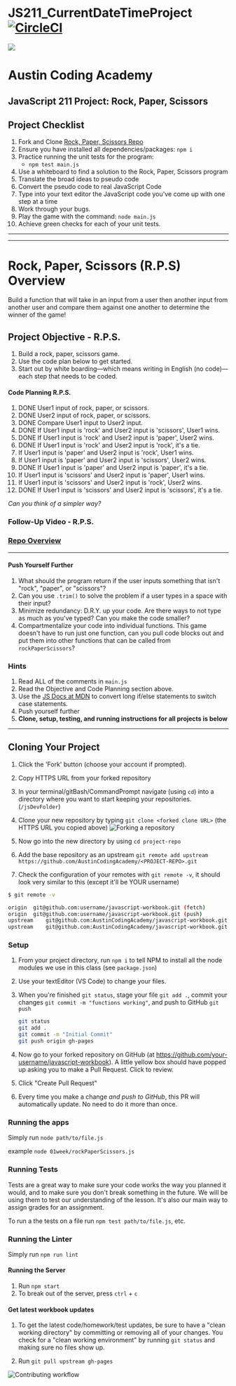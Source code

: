 # JS211_CurrentDateTimeProject[![CircleCI](https://circleci.com/gh/AustinCodingAcademy/javascript-workbook/tree/gh-pages.svg?style=svg)](https://circleci.com/gh/AustinCodingAcademy/javascript-workbook/tree/gh-pages)

![](http://en.gravatar.com/userimage/107370100/a08594145564536138dfaaf072c7b241.png)

# Austin Coding Academy

## JavaScript 211 Project: Rock, Paper, Scissors

## Project Checklist

1. Fork and Clone [Rock, Paper, Scissors Repo](https://github.com/AustinCodingAcademy/JS211_RockPaperScissorsProject.git)
1. Ensure you have installed all dependencies/packages: `npm i`
1. Practice running the unit tests for the program:
    * `npm test main.js`
1. Use a whiteboard to find a solution to the Rock, Paper, Scissors program
1. Translate the broad ideas to pseudo code
1. Convert the pseudo code to real JavaScript Code
1. Type into your text editor the JavaScript code you've come up with one step at a time
1. Work through your bugs.
1. Play the game with the command: `node main.js`
1. Achieve green checks for each of your unit tests.

******
******

# Rock, Paper, Scissors (R.P.S) Overview

Build a function that will take in an input from a user then another input from another user and compare them against one another to determine the winner of the game!

## Project Objective - R.P.S.

1. Build a rock, paper, scissors game.
1. Use the code plan below to get started.
1. Start out by white boarding—which means writing in English (no code)—each step that needs to be coded.

#### Code Planning R.P.S.

1. DONE User1 input of rock, paper, or scissors.
1. DONE User2 input of rock, paper, or scissors.
1. DONE Compare User1 input to User2 input.
1. DONE If User1 input is 'rock' and User2 input is 'scissors', User1 wins.
1. DONE If User1 input is 'rock' and User2 input is 'paper', User2 wins.
1. DONE If User1 input is 'rock' and User2 input is 'rock', it's a tie.
1. If User1 input is 'paper' and User2 input is 'rock', User1 wins.
1. If User1 input is 'paper' and User2 input is 'scissors', User2 wins.
1. DONE If User1 input is 'paper' and User2 input is 'paper', it's a tie.
1. If User1 input is 'scissors' and User2 input is 'paper', User1 wins.
1. If User1 input is 'scissors' and User2 input is 'rock', User2 wins.
1. DONE If User1 input is 'scissors' and User2 input is 'scissors', it's a tie.

*Can you think of a simpler way?*

### Follow-Up Video - R.P.S.

### [Repo Overview](https://player.vimeo.com/video/377156267)

******

#### Push Yourself Further

1. What should the program return if the user inputs something that isn't "rock", "paper", or "scissors"?
1. Can you use `.trim()` to solve the problem if a user types in a space with their input?
1. Minimize redundancy: D.R.Y. up your code. Are there ways to not type as much as you've typed? Can you make the code smaller?
1. Compartmentalize your code into individual functions. This game doesn't have to run just one function, can you pull code blocks out and put them into other functions that can be called from `rockPaperScissors`?

### Hints

1. Read ALL of the comments in `main.js`
1. Read the Objective and Code Planning section above.
1. Use the [JS Docs at MDN](https://developer.mozilla.org/en-US/docs/Web/JavaScript/Reference/Statements/switch) to convert long if/else statements to switch case statements.
1. Push yourself further
1. **Clone, setup, testing, and running instructions for all projects is below**

******

## Cloning Your Project

1. Click the 'Fork' button (choose your account if prompted).
1. Copy HTTPS URL from your forked repository
1. In your terminal/gitBash/CommandPrompt navigate (using `cd`) into a directory where you want to start keeping your repositories. (`/jsDevFolder`)
1. Clone your new repository by typing `git clone <forked clone URL>` (the HTTPS
URL you copied above)
  ![Forking a repository](https://docs.google.com/drawings/d/1tYsLHaLo8JRdp0xC1EZrAo0o9Wvv4S5AD937cokVOBk/pub?w=960&h=720)
1. Now go into the new directory by using `cd project-repo`

1. Add the base repository as an upstream
    `git remote add upstream https://github.com/AustinCodingAcademy/<PROJECT-REPO>.git`

1. Check the configuration of your remotes with `git remote -v`, it should look
very similar to this (except it'll be YOUR username)

```bash
$ git remote -v

origin  git@github.com:username/javascript-workbook.git (fetch)
origin  git@github.com:username/javascript-workbook.git (push)
upstream    git@github.com:AustinCodingAcademy/javascript-workbook.git (fetch)
upstream    git@github.com:AustinCodingAcademy/javascript-workbook.git (push)
```

### Setup

1. From your project directory, run `npm i` to tell NPM to install all the
node modules we use in this class (see `package.json`)
1. Use your textEditor (VS Code) to change your files.
1. When you're finished `git status`, stage your file `git add .`, commit your changes `git commit -m "functions working"`, and push to
GitHub `git push`
    ```bash
    git status
    git add .
    git commit -m "Initial Commit"
    git push origin gh-pages
    ```


1. Now go to your forked repository on GitHub (at
  https://github.com/your-username/javascript-workbook). A little yellow box
  should have popped up asking you to make a Pull Request. Click to review.

1. Click "Create Pull Request"

1. Every time you make a change *and push to GitHub*, this PR will automatically
update. No need to do it more than once.

### Running the apps

Simply run `node path/to/file.js`

example `node 01week/rockPaperScissors.js`

### Running Tests

Tests are a great way to make sure your code works the way you planned it would,
and to make sure you don't break something in the future. We will be using them
to test our understanding of the lesson. It's also our main way to assign grades
for an assignment.

To run a the tests on a file run `npm test path/to/file.js`, etc.

### Running the Linter

Simply run `npm run lint`

#### Running the Server

1. Run `npm start`
1. To break out of the server, press `ctrl` + `c`

#### Get latest workbook updates

1. To get the latest code/homework/test updates, be sure to have a "clean
working directory" by committing or removing all of your changes. You check for
a "clean working environment" by running `git status` and making sure no files
show up.

1. Run `git pull upstream gh-pages`

![Contributing workflow](https://docs.google.com/drawings/d/1WeKQxOHgPKfwjy_eKtlJO62Fu4XTCWFeqkAh1oIqICM/pub?w=960&h=720)


